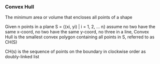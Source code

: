 ### Convex Hull
The minimum area or volume that encloses all points of a shape

Given n points in a plane
  S = {(xi, yi) | i = 1, 2, ... n}
assume no two have the same x-coord, no two have the same y-coord, no three in a line,
Convex Hull is the smallest convex polygon containing all points in S, referred to as CH(S)

CH(s) is the sequence of points on the boundary in clockwise order as doubly-linked list


